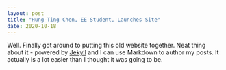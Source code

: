```yaml
---
layout: post
title: "Hung-Ting Chen, EE Student, Launches Site"
date: 2020-10-18
---
```


Well. Finally got around to putting this old website together. 
Neat thing about it - powered by [Jekyll](http://jekyllrb.com) and I can use Markdown to author my posts. 
It actually is a lot easier than I thought it was going to be.

